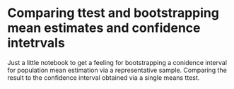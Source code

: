 # Comparing ttest and bootstrapping mean estimates and confidence intetrvals

Just a little notebook to get a feeling for bootstrapping a conidence interval for population mean estimation via a representative sample.
Comparing the result to the confidence interval obtained via a single means ttest. 